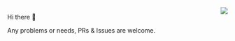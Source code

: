 <img align="right" src="https://github-readme-stats.vercel.app/api?username=UI-Mario&show_icons=true&icon_color=ea9518&text_color=24292e&bg_color=333333&hide_title=true" />


Hi there 👋

Any problems or needs, PRs & Issues are welcome.
